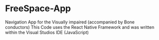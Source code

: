 # FreeSpace-App
Navigation App for the Visually impaired (accompanied by Bone conductors)
This Code uses the React Native Framework and was written within the Visual Studios IDE (JavaScript)
